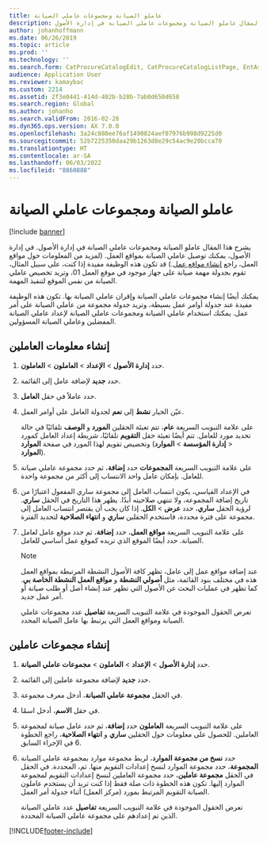 ```yaml
---
title: عاملو الصيانة ومجموعات عاملي الصيانة
description: يشرح هذا المقال عاملو الصيانة ومجموعات عاملي الصيانة في إدارة الأصول.
author: johanhoffmann
ms.date: 06/26/2019
ms.topic: article
ms.prod: ''
ms.technology: ''
ms.search.form: CatProcureCatalogEdit, CatProcureCatalogListPage, EntAssetWorkerGroupCopyFromResourceGroup, EntAssetWorkerGroup
audience: Application User
ms.reviewer: kamaybac
ms.custom: 2214
ms.assetid: 2f3e0441-414d-402b-b28b-7ab0d650d658
ms.search.region: Global
ms.author: johanho
ms.search.validFrom: 2016-02-28
ms.dyn365.ops.version: AX 7.0.0
ms.openlocfilehash: 3a24c880ee76af1490824aef07976b998d9225d0
ms.sourcegitcommit: 52b7225350daa29b1263d8e29c54ac9e20bcca70
ms.translationtype: HT
ms.contentlocale: ar-SA
ms.lasthandoff: 06/03/2022
ms.locfileid: "8860888"
---
```

# <a name="maintenance-workers-and-worker-groups"></a>عاملو الصيانة ومجموعات عاملي الصيانة

[!include [banner](../../includes/banner.md)]

 

يشرح هذا المقال عاملو الصيانة ومجموعات عاملي الصيانة في إدارة الأصول. في إدارة الأصول، يمكنك توصيل عاملي الصيانة بمواقع العمل. (لمزيد من المعلومات حول مواقع العمل، راجع [إنشاء مواقع عمل‬](../functional-locations/create-functional-locations.md).) قد تكون هذه الوظيفة مفيدة إذا كنت، على سبيل المثال، تقوم بجدولة مهمة صيانة على جهاز موجود في موقع العمل 01، وتريد تخصيص عاملي الصيانة من نفس الموقع لتنفيذ المهمة.

يمكنك أيضًا إنشاء مجموعات عاملي الصيانة وإقران عاملي الصيانة بها. تكون هذه الوظيفة مفيدة عند جدولة أوامر عمل بسيطة، وتريد جدولة مجموعة من عاملي الصيانة على أمر عمل. يمكنك استخدام عاملي الصيانة ومجموعات عاملي الصيانة لإعداد عاملي الصيانة المفضلين وعاملي الصيانة المسؤولين. 


## <a name="create-workers"></a>إنشاء معلومات العاملين

1. حدد **إدارة الأصول** \> **الإعداد** \> **العاملون** \> **العاملون**.
2. حدد **جديد** لإضافة عامل إلى القائمة.
3. حدد عاملاً في حقل **العامل**.
4. عيّن الخيار **نشط** إلى **نعم** لجدولة العامل على أوامر العمل.

    على علامة التبويب السريعة **عام**، تتم تعبئة الحقلين **المورد** و **الوصف** تلقائيًا في حالة تحديد مورد للعامل. تتم أيضًا تعبئة حقل **التقويم** تلقائيًا، شريطة إعداد العامل كمورد وتخصيص تقويم لهذا المورد في صفحة **الموارد‏‎** (**إدارة المؤسسة‬** \> **الموارد‏‎‏‎** \> **الموارد‏‎‏‎**).

5. على علامة التبويب السريعة **المجموعات** حدد **إضافة**، ثم حدد مجموعة عاملي صيانة للعامل. بإمكان عامل واحد الانتساب إلى أكثر من مجموعة واحدة.
6. في الإعداد القياسي، يكون انتساب العامل إلى مجموعة ساري المفعول اعتبارًا من تاريخ إضافة المجموعة، ولا تنتهي صلاحيته أبدًا. يظهر هذا التاريخ في الحقل **ساري**. لرؤية الحقل **ساري**، حدد **عرض** \> **الكل**. إذا كان يجب أن يقتصر انتساب العامل إلى مجموعة على فترة محددة، فاستخدم الحقلين **ساري** و **انتهاء الصلاحية** لتحديد الفترة.
7. على علامة التبويب السريعة **مواقع العمل**، حدد **إضافة**، ثم حدد موقع عامل لعامل الصيانة. حدد أيضًا الموقع الذي تريده كموقع عمل أساسي للعامل.

    > [!NOTE]
    > عند إضافة مواقع عمل إلى عامل، تظهر كافة الأصول النشطة المرتبطة بمواقع العمل هذه في مختلف بنود القائمة، مثل **أصولي النشطة** و **مواقع العمل النشطة الخاصة بي**. كما تظهر في عمليات البحث عن الأصول التي تظهر عند إنشاء أصل أو طلب صيانة أو أمر عمل جديد.

    تعرض الحقول الموجودة في علامة التبويب السريعة **تفاصيل** عدد مجموعات عاملي الصيانة ومواقع العمل التي يرتبط بها عامل الصيانة المحدد.

## <a name="create-worker-groups"></a>إنشاء مجموعات عاملين

1. حدد **إدارة الأصول** \> **الإعداد** \> **العاملون** \> **مجموعات عاملي الصيانة**.
2. حدد **جديد** لإضافة مجموعة عاملين إلى القائمة.
3. في الحقل **مجموعة عاملي الصيانة**، أدخل معرف مجموعة.
4. في حقل **الاسم**، أدخل اسمًا.
5. على علامة التبويب السريعة **العاملون** حدد **إضافة**، ثم حدد عامل صيانة لمجموعة العاملين. للحصول على معلومات حول الحقلين **ساري** و **انتهاء الصلاحية**، راجع الخطوة 6 في الإجراء السابق.
6. حدد **نسخ من مجموعة الموارد**، لربط مجموعة موارد بمجموعة عاملي الصيانة المحددة. في الحقل‏‎ **المجموعة**، حدد مجموعة الموارد لنسخ إعدادات التقويم منها. ثم، في الحقل **مجموعة عاملين**، حدد مجموعة العاملين لنسخ إعدادات التقويم لمجموعة الموارد إليها. تكون هذه الخطوة ذات صلة فقط إذا كنت تريد أن يستخدم عاملون الصيانة التقويم المرتبط بمورد (مركز العمل) أثناء جدولة أمر العمل.

    تعرض الحقول الموجودة في علامة التبويب السريعة **تفاصيل** عدد عاملي الصيانة الذين تم إعدادهم على مجموعة عاملي الصيانة المحددة.


[!INCLUDE[footer-include](../../../includes/footer-banner.md)]